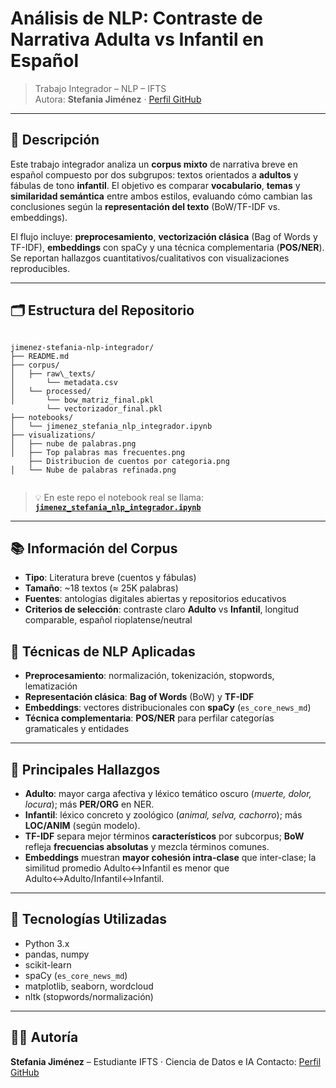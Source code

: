# Análisis de NLP: Contraste de Narrativa **Adulta** vs **Infantil** en Español

> Trabajo Integrador – NLP – IFTS  
> Autora: **Stefania Jiménez** · [Perfil GitHub](https://github.com/Teefijimenez15)

---

## 📌 Descripción

Este trabajo integrador analiza un **corpus mixto** de narrativa breve en español compuesto por dos subgrupos: textos orientados a **adultos** y fábulas de tono **infantil**. El objetivo es comparar **vocabulario**, **temas** y **similaridad semántica** entre ambos estilos, evaluando cómo cambian las conclusiones según la **representación del texto** (BoW/TF-IDF vs. embeddings).

El flujo incluye: **preprocesamiento**, **vectorización clásica** (Bag of Words y TF-IDF), **embeddings** con spaCy y una técnica complementaria (**POS/NER**). Se reportan hallazgos cuantitativos/cualitativos con visualizaciones reproducibles.

---

## 🗂️ Estructura del Repositorio

```

jimenez-stefania-nlp-integrador/
├── README.md
├── corpus/
│   ├── raw\_texts/                 
│       └── metadata.csv                
│   └── processed/
│       └── bow_matriz_final.pkl
        └── vectorizador_final.pkl
├── notebooks/
│   └── jimenez_stefania_nlp_integrador.ipynb   
├── visualizations/
│   ├── nube de palabras.png
│   ├── Top palabras mas frecuentes.png
    ├── Distribucion de cuentos por categoria.png
│   └── Nube de palabras refinada.png


````

> 💡 En este repo el notebook real se llama:  
> **[`jimenez_stefania_nlp_integrador.ipynb`](./notebooks/jimenez_stefania_nlp_integrador.ipynb)**  

---

## 📚 Información del Corpus

- **Tipo**: Literatura breve (cuentos y fábulas)  
- **Tamaño**: ~18 textos (≈ 25K palabras)  
- **Fuentes**: antologías digitales abiertas y repositorios educativos  
- **Criterios de selección**: contraste claro **Adulto** vs **Infantil**, longitud comparable, español rioplatense/neutral


## 🧪 Técnicas de NLP Aplicadas

* **Preprocesamiento**: normalización, tokenización, stopwords, lematización
* **Representación clásica**: **Bag of Words** (BoW) y **TF-IDF**
* **Embeddings**: vectores distribucionales con **spaCy** (`es_core_news_md`)
* **Técnica complementaria**: **POS/NER** para perfilar categorías gramaticales y entidades

---

## 🔎 Principales Hallazgos

* **Adulto**: mayor carga afectiva y léxico temático oscuro (*muerte, dolor, locura*); más **PER/ORG** en NER.
* **Infantil**: léxico concreto y zoológico (*animal, selva, cachorro*); más **LOC/ANIM** (según modelo).
* **TF-IDF** separa mejor términos **característicos** por subcorpus; **BoW** refleja **frecuencias absolutas** y mezcla términos comunes.
* **Embeddings** muestran **mayor cohesión intra-clase** que inter-clase; la similitud promedio Adulto↔Infantil es menor que Adulto↔Adulto/Infantil↔Infantil.

---

## 🧰 Tecnologías Utilizadas

* Python 3.x
* pandas, numpy
* scikit-learn
* spaCy (`es_core_news_md`)
* matplotlib, seaborn, wordcloud
* nltk (stopwords/normalización)

---


## 🧑‍💻 Autoría

**Stefania Jiménez** – Estudiante IFTS · Ciencia de Datos e IA
Contacto: [Perfil GitHub](https://github.com/Teefijimenez15)


